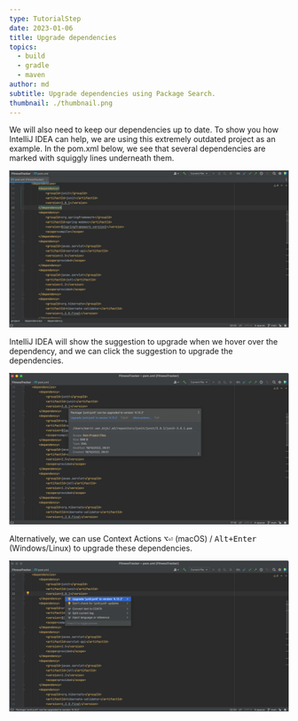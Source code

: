 ```yaml
---
type: TutorialStep
date: 2023-01-06
title: Upgrade dependencies
topics:
  - build
  - gradle
  - maven
author: md
subtitle: Upgrade dependencies using Package Search.
thumbnail: ./thumbnail.png
---
```


We will also need to keep our dependencies up to date. To show you how IntelliJ IDEA can help, we are using this extremely outdated project as an example. In the pom.xml below, we see that several dependencies are marked with squiggly lines underneath them.

![Outdated Dependencies in pom.xml](pom-xml-outdated-dependencies.png)

IntelliJ IDEA will show the suggestion to upgrade when we hover over the dependency, and we can click the suggestion to upgrade the dependencies.

![Hover over outdated dependency](hover.png)

Alternatively, we can use Context Actions <kbd>⌥⏎</kbd> (macOS) / <kbd>Alt+Enter</kbd> (Windows/Linux) to upgrade these dependencies.

![Context Actions](context-action.png)
